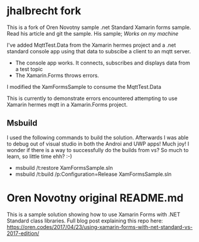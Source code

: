 # jhalbrecht fork
This is a fork of Oren Novotny sample .net Standard Xamarin forms sample. Read his article and git the sample. His sample; _Works on my machine_ 

I've added MqttTest.Data from the Xamarin hermes project and a .net standard console app using that data to subscibe a client to an mqtt server.

* The console app works. It connects, subscribes and displays data from a test topic
* The Xamarin.Forms throws errors.

I modified the XamFormsSample to consume the MqttTest.Data

This is currently to demonstrate errors encountered attempting to use Xamarin hermes mqtt in a Xamarin.Forms project.

## Msbuild
I used the following commands to build the solution. Afterwards I was able to debug out of visual studio in both the Androi and UWP apps! Much joy! I wonder if there is a way to successfully do the builds from vs? So much to learn, so little time ehh? :-)
* msbuild /t:restore XamFormsSample.sln
* msbuild /t:build /p:Configuration=Release XamFormsSample.sln


# Oren Novotny original README.md
This is a sample solution showing how to use Xamarin Forms with .NET Standard class libraries. Full blog post explaining this repo here: https://oren.codes/2017/04/23/using-xamarin-forms-with-net-standard-vs-2017-edition/
